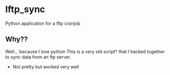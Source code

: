 # lftp_sync
Python application for a lftp cronjob

## Why??
Well... because I love python
This is a very old script* that I hacked together to sync data from an ftp server.

* Not pretty but worked very well
